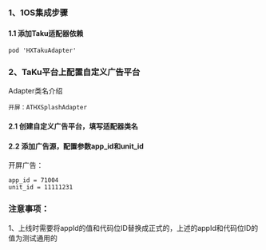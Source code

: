### 1、1OS集成步骤

#### 1.1 添加Taku适配器依赖
```
pod 'HXTakuAdapter'
```
### 2、TaKu平台上配置自定义广告平台
Adapter类名介绍
```
开屏：ATHXSplashAdapter
```
#### 2.1 创建自定义广告平台，填写适配器类名
#### 2.2 添加广告源，配置参数app_id和unit_id
开屏广告：
```
app_id = 71004
unit_id = 11111231
```
### 注意事项：

1、上线时需要将appId的值和代码位ID替换成正式的，上述的appId和代码位ID的值为测试通用的
